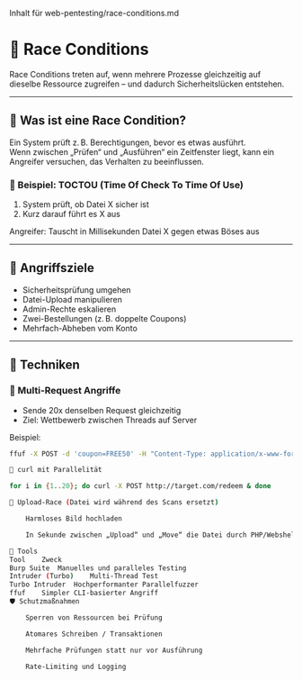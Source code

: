 Inhalt für web-pentesting/race-conditions.md

# 🏁 Race Conditions

Race Conditions treten auf, wenn mehrere Prozesse gleichzeitig auf dieselbe Ressource zugreifen – und dadurch Sicherheitslücken entstehen.

---

## 🧠 Was ist eine Race Condition?

Ein System prüft z. B. Berechtigungen, bevor es etwas ausführt.  
Wenn zwischen „Prüfen“ und „Ausführen“ ein Zeitfenster liegt, kann ein Angreifer versuchen, das Verhalten zu beeinflussen.

### 🔄 Beispiel: TOCTOU (Time Of Check To Time Of Use)

1. System prüft, ob Datei X sicher ist
2. Kurz darauf führt es X aus

Angreifer: Tauscht in Millisekunden Datei X gegen etwas Böses aus

---

## 🎯 Angriffsziele

- Sicherheitsprüfung umgehen
- Datei-Upload manipulieren
- Admin-Rechte eskalieren
- Zwei-Bestellungen (z. B. doppelte Coupons)
- Mehrfach-Abheben vom Konto

---

## 🔧 Techniken

### 🔹 Multi-Request Angriffe

- Sende 20x denselben Request gleichzeitig
- Ziel: Wettbewerb zwischen Threads auf Server

Beispiel:
```bash
ffuf -X POST -d 'coupon=FREE50' -H "Content-Type: application/x-www-form-urlencoded" -w payloads.txt -u http://target.com/redeem

🔹 curl mit Parallelität

for i in {1..20}; do curl -X POST http://target.com/redeem & done

🔹 Upload-Race (Datei wird während des Scans ersetzt)

    Harmloses Bild hochladen

    In Sekunde zwischen „Upload“ und „Move“ die Datei durch PHP/Webshell ersetzen

🧪 Tools
Tool	Zweck
Burp Suite	Manuelles und paralleles Testing
Intruder (Turbo)	Multi-Thread Test
Turbo Intruder	Hochperformanter Parallelfuzzer
ffuf	Simpler CLI-basierter Angriff
🛡️ Schutzmaßnahmen

    Sperren von Ressourcen bei Prüfung

    Atomares Schreiben / Transaktionen

    Mehrfache Prüfungen statt nur vor Ausführung

    Rate-Limiting und Logging
